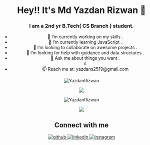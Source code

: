 
<h1 align="center">Hey!!  It's Md Yazdan Rizwan 👋</h1>
<h3 align="center">I am a 2nd yr B.Tech( CS Branch ) student.</h1>
<ul align="center">
  <li>🔭 I’m currently working on my skills .</li>
  <li>🌱 I’m currently learning JavaScript .</li>
  <li>👯 I’m looking to collaborate on awesome projects .</li>
  <li>🤔 I’m looking for help with guidance and data structures .</li>
  <li>💬 Ask me about things you want .</li>ś
  <li>📫 Reach me at: yazdans2519@gmail.com</li>
 </ul>

<p align="center"> <img src="https://komarev.com/ghpvc/?username=YazdanRizwan" alt="YazdanRizwan" /> </p>

<!--
### Tech Stack

<p align="left">
  <img src="https://devicons.github.io/devicon/devicon.git/icons/bootstrap/bootstrap-plain.svg" alt="bootstrap" width="40" height="40"/> 
  <img src="https://devicons.github.io/devicon/devicon.git/icons/c/c-original.svg" alt="c" width="40" height="40"/> 
  <img src="https://devicons.github.io/devicon/devicon.git/icons/cplusplus/cplusplus-original.svg" alt="cplusplus" width="40" height="40"/> 
  <img src="https://devicons.github.io/devicon/devicon.git/icons/css3/css3-original-wordmark.svg" alt="css3" width="40" height="40"/> 
  <img src="https://devicons.github.io/devicon/devicon.git/icons/html5/html5-original-wordmark.svg" alt="html5" width="40" height="40"/> 
  <img src="https://devicons.github.io/devicon/devicon.git/icons/javascript/javascript-original.svg" alt="javascript" width="40" height="40"/> 
  <img src="https://raw.githubusercontent.com/prplx/svg-logos/5585531d45d294869c4eaab4d7cf2e9c167710a9/svg/materialize.svg" alt="materialize" width="40" height="40"/> 
  <img src="https://devicons.github.io/devicon/devicon.git/icons/mysql/mysql-original-wordmark.svg" alt="mysql" width="40" height="40"/>   
  <img src="https://devicons.github.io/devicon/devicon.git/icons/react/react-original-wordmark.svg" alt="react" width="40" height="40"/>
</p> -->


<p align="center">
  <img src="https://github-readme-stats.vercel.app/api/top-langs/?username=YazdanRizwan&layout=compact&langs_count=8 alt="YazdanRizwan" />
</p>
<p align="center">
  <img align="center" src="https://github-readme-stats.vercel.app/api?username=YazdanRizwan&show_icons=true" alt="YazdanRizwan" />
</p>
<p align="center">
  <img src="https://github-readme-streak-stats.herokuapp.com/?user=YazdanRizwan&layout=compact" />
</p>

<h2 align="center">Connect with me</h2>
<div align="center">  
  <a href="https://github.com/YazdanRizwan" target="_blank">
    <img src=https://img.shields.io/badge/github-%2324292e.svg?&style=for-the-badge&logo=github&logoColor=white alt=github style="margin-bottom: 5px;" />
  </a>
  <a href="https://www.linkedin.com/in/md-yazdan-rizwan-2966b91a7/" target="_blank">
    <img src=https://img.shields.io/badge/linkedin-%231E77B5.svg?&style=for-the-badge&logo=linkedin&logoColor=white alt=linkedin style="margin-bottom: 5px;" />
  </a>
  <a href="https://www.instagram.com/heart_beat_bf/" target="_blank">
    <img src=https://img.shields.io/badge/instagram-%23000000.svg?&style=for-the-badge&logo=instagram&logoColor=white alt=instagram style="margin-bottom: 5px;" />
  </a>
</div>  
  


